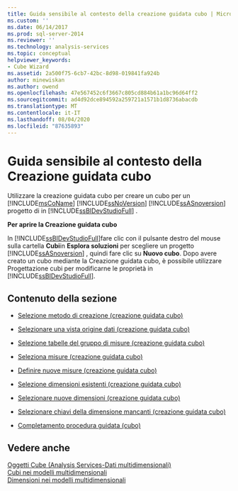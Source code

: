 ```yaml
---
title: Guida sensibile al contesto della creazione guidata cubo | Microsoft Docs
ms.custom: ''
ms.date: 06/14/2017
ms.prod: sql-server-2014
ms.reviewer: ''
ms.technology: analysis-services
ms.topic: conceptual
helpviewer_keywords:
- Cube Wizard
ms.assetid: 2a500f75-6cb7-42bc-8d98-019841fa924b
author: minewiskan
ms.author: owend
ms.openlocfilehash: 47e567452c6f3667c805cd884b61a1bc96d64ff2
ms.sourcegitcommit: ad4d92dce894592a259721a1571b1d8736abacdb
ms.translationtype: MT
ms.contentlocale: it-IT
ms.lasthandoff: 08/04/2020
ms.locfileid: "87635893"
---
```

# <a name="cube-wizard-f1-help"></a>Guida sensibile al contesto della Creazione guidata cubo
  Utilizzare la creazione guidata cubo per creare un cubo per un [!INCLUDE[msCoName](../includes/msconame-md.md)] [!INCLUDE[ssNoVersion](../includes/ssnoversion-md.md)] [!INCLUDE[ssASnoversion](../includes/ssasnoversion-md.md)] progetto di in [!INCLUDE[ssBIDevStudioFull](../includes/ssbidevstudiofull-md.md)] .  
  
 **Per aprire la Creazione guidata cubo**  
  
 In [!INCLUDE[ssBIDevStudioFull](../includes/ssbidevstudiofull-md.md)]fare clic con il pulsante destro del mouse sulla cartella **Cubi**in **Esplora soluzioni** per scegliere un progetto [!INCLUDE[ssASnoversion](../includes/ssasnoversion-md.md)] , quindi fare clic su **Nuovo cubo**. Dopo avere creato un cubo mediante la Creazione guidata cubo, è possibile utilizzare Progettazione cubi per modificarne le proprietà in [!INCLUDE[ssBIDevStudioFull](../includes/ssbidevstudiofull-md.md)].  
  
## <a name="in-this-section"></a>Contenuto della sezione  
  
-   [Selezione metodo di creazione &#40;creazione guidata cubo&#41;](select-creation-method-cube-wizard.md)  
  
-   [Selezionare una vista origine dati &#40;creazione guidata cubo&#41;](select-a-data-source-view-cube-wizard.md)  
  
-   [Selezione tabelle del gruppo di misure &#40;creazione guidata cubo&#41;](select-measure-group-tables-cube-wizard.md)  
  
-   [Seleziona misure &#40;creazione guidata cubo&#41;](select-measures-cube-wizard.md)  
  
-   [Definire nuove misure &#40;creazione guidata cubo&#41;](define-new-measures-cube-wizard.md)  
  
-   [Selezione dimensioni esistenti &#40;creazione guidata cubo&#41;](select-existing-dimensions-cube-wizard.md)  
  
-   [Selezionare nuove dimensioni &#40;creazione guidata cubo&#41;](select-new-dimensions-cube-wizard.md)  
  
-   [Selezionare chiavi della dimensione mancanti &#40;creazione guidata cubo&#41;](select-missing-dimension-keys-cube-wizard.md)  
  
-   [Completamento procedura guidata &#40;cubo&#41;](completing-the-wizard-cube-wizard.md)  
  
## <a name="see-also"></a>Vedere anche  
 [Oggetti Cube &#40;Analysis Services-Dati multidimensionali&#41;](multidimensional-models-olap-logical-cube-objects/cube-objects-analysis-services-multidimensional-data.md)   
 [Cubi nei modelli multidimensionali](multidimensional-models/cubes-in-multidimensional-models.md)   
 [Dimensioni nei modelli multidimensionali](multidimensional-models/dimensions-in-multidimensional-models.md)  
  
  
